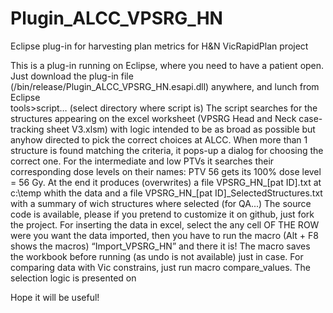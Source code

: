 # Plugin_ALCC_VPSRG_HN
Eclipse plug-in for harvesting plan metrics for H&amp;N VicRapidPlan project

This is a plug-in running on Eclipse, where you need to have a patient open.
Just download the plug-in file (/bin/release/Plugin_ALCC_VPSRG_HN.esapi.dll) anywhere, and lunch from Eclipse  
tools>script… (select directory where script is)
The script searches for the structures appearing on the excel worksheet (VPSRG Head and Neck case-tracking sheet V3.xlsm)
with logic intended to be as broad as possible but anyhow directed to pick the correct choices at ALCC.
When more than 1 structure is found matching the criteria, it pops-up a dialog for choosing the correct one.
For the intermediate and low PTVs it searches their corresponding dose levels on their names: 
PTV 56 gets its 100% dose level = 56 Gy.
At the end it produces (overwrites) a file VPSRG_HN_[pat ID].txt at c:\temp whith the data 
and a file VPSRG_HN_[pat ID]_SelectedStructures.txt with a summary of wich structures where selected (for QA...)
The source code is available, please if you pretend to customize it on github, just fork the project.
For inserting the data in excel, select the any cell OF THE ROW were you want the data imported, 
then you have to run the macro (Alt + F8 shows the macros) “Import_VPSRG_HN” and there it is!
The macro saves the workbook before running (as undo is not available) just in case.
For comparing data with Vic constrains, just run macro compare_values.
The selection logic is presented on 

Hope it will be useful!

